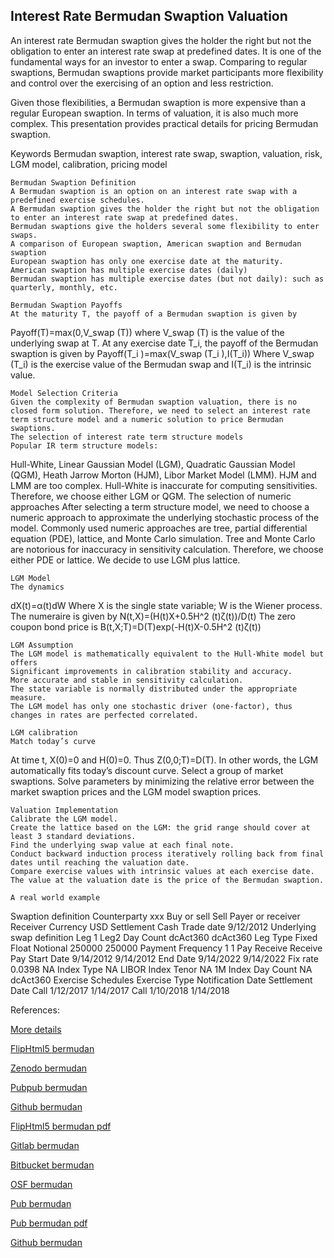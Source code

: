 ## Interest Rate Bermudan Swaption Valuation
  
 An interest rate Bermudan swaption gives the holder the right but not the obligation to enter an interest rate swap at predefined dates. It is one of the fundamental ways for an investor to enter a swap. Comparing to regular swaptions, Bermudan swaptions provide market participants more flexibility and control over the exercising of an option and less restriction.

Given those flexibilities, a Bermudan swaption is more expensive than a regular European swaption. In terms of valuation, it is also much more complex. This presentation provides practical details for pricing Bermudan swaption. 

Keywords
Bermudan swaption, interest rate swap, swaption, valuation, risk, LGM model, calibration, pricing model

	Bermudan Swaption Definition
	A Bermudan swaption is an option on an interest rate swap with a predefined exercise schedules.
	A Bermudan swaption gives the holder the right but not the obligation to enter an interest rate swap at predefined dates.
	Bermudan swaptions give the holders several some flexibility to enter swaps.
	A comparison of European swaption, American swaption and Bermudan swaption
	European swaption has only one exercise date at the maturity.
	American swaption has multiple exercise dates (daily)
	Bermudan swaption has multiple exercise dates (but not daily): such as quarterly, monthly, etc.

	Bermudan Swaption Payoffs
	At the maturity T, the payoff of a Bermudan swaption is given by
Payoff(T)=max⁡(0,V_swap (T))
	where V_swap (T) is the value of the underlying swap at T.
	At any exercise date T_i, the payoff of the Bermudan swaption is given by
Payoff(T_i )=max(V_swap (T_i ),I(T_i))
Where V_swap (T_i) is the exercise value of the Bermudan swap and I(T_i) is the intrinsic value.



	Model Selection Criteria
	Given the complexity of Bermudan swaption valuation, there is no closed form solution. Therefore, we need to select an interest rate term structure model and a numeric solution to price Bermudan swaptions.
	The selection of interest rate term structure models
	Popular IR term structure models: 
Hull-White, Linear Gaussian Model (LGM), Quadratic Gaussian Model (QGM), Heath Jarrow Morton (HJM), Libor Market Model (LMM).
	HJM and LMM are too complex.
	Hull-White is inaccurate for computing sensitivities.
	Therefore, we choose either LGM or QGM.
	 The selection of numeric approaches
	After selecting a term structure model, we need to choose a numeric approach to approximate the underlying stochastic process of the model.
	Commonly used numeric approaches are tree, partial differential equation (PDE), lattice, and Monte Carlo simulation.
	Tree and Monte Carlo are notorious for inaccuracy in sensitivity calculation.
	Therefore, we choose either PDE or lattice.
	We decide to use LGM plus lattice. 

	LGM Model
	The dynamics
dX(t)=α(t)dW
	Where X is the single state variable; W is the Wiener process.
	The numeraire is given by
N(t,X)=(H(t)X+0.5H^2 (t)ζ(t))/D(t)
	The zero coupon bond price is
B(t,X;T)=D(T)exp(-H(t)X-0.5H^2 (t)ζ(t))

	LGM Assumption
	The LGM model is mathematically equivalent to the Hull-White model but offers
	Significant improvements in calibration stability and accuracy.
	More accurate and stable in sensitivity calculation.
	The state variable is normally distributed under the appropriate measure.
	The LGM model has only one stochastic driver (one-factor), thus changes in rates are perfected correlated.

	LGM calibration
	Match today’s curve
At time t, X(0)=0 and H(0)=0. Thus Z(0,0;T)=D(T). In other words, the LGM automatically fits today’s discount curve.
	Select a group of market swaptions.
	Solve parameters by minimizing the relative error between the market swaption prices and the LGM model swaption prices.

	Valuation Implementation
	Calibrate the LGM model.
	Create the lattice based on the LGM: the grid range should cover at least 3 standard deviations.
	Find the underlying swap value at each final note.
	Conduct backward induction process iteratively rolling back from final dates until reaching the valuation date.
	Compare exercise values with intrinsic values at each exercise date.
	The value at the valuation date is the price of the Bermudan swaption.

	A real world example
Swaption definition	
Counterparty 	xxx
Buy or sell	Sell
Payer or receiver	Receiver
Currency	USD
Settlement	Cash
Trade date	9/12/2012
Underlying swap definition	Leg 1	Leg2
Day Count	dcAct360	dcAct360
Leg Type	Fixed	Float
Notional	250000	250000
Payment Frequency	1	1
Pay Receive	Receive	Pay
Start Date	9/14/2012	9/14/2012
End Date	9/14/2022	9/14/2022
Fix rate	0.0398	NA
Index Type	NA	LIBOR
Index Tenor	NA	1M
Index Day Count	NA	dcAct360
Exercise Schedules
Exercise Type	Notification Date	Settlement Date
Call	1/12/2017	1/14/2017
Call	1/10/2018	1/14/2018



References:

 
[More details](./IrBermudan-28.pdf)
  
[FlipHtml5 bermudan](https://fliphtml5.com/download/download-pdf-file.php?str=x0DZh9GTud3bENXamQTMxkjNyETPkl0av9mY)
  
[Zenodo bermudan](https://zenodo.org/record/4019675/files/IrBermudan-28.pdf)
  
[Pubpub bermudan](https://interestrate.pubpub.org/pub/ay3oblbc/download/pdf)
  
[Github bermudan](https://github.com/alanwhite1203/irBermudan/raw/main/IrBermudan-28.pdf)
  
[FlipHtml5 bermudan pdf](https://fliphtml5.com/download/download-pdf-file.php?str=x0DZh9GTud3bENXamgDM4gDN3ITPkl0av9mY)
  
[Gitlab bermudan](https://gitlab.com/cmrm11/irbermudan/-/raw/master/IrBermudan-28.pdf)
  
[Bitbucket bermudan](https://bitbucket.org/cmrm11/irbermudan/downloads/IrBermudan-28.pdf)
   
[OSF bermudan](https://osf.io/5dz4u/download)

[Pub bermudan](https://interestrate.pubpub.org/pub/ay3oblbc/release/1)

[Pub bermudan pdf](https://assets.pubpub.org/g0sodis0/11596914742092.pdf)

[Github bermudan](https://github.com/alanwhite1203/irBermudan/raw/main/IrBermudan-28.pdf)
